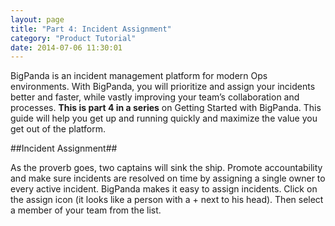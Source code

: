 ```yaml
---
layout: page
title: "Part 4: Incident Assignment"
category: "Product Tutorial"
date: 2014-07-06 11:30:01
---
```


BigPanda is an incident management platform for modern Ops environments. With BigPanda, you will prioritize and assign your incidents better and faster, while vastly improving your team’s collaboration and processes. **This is part 4 in a series** on Getting Started with BigPanda. This guide will help you get up and running quickly and maximize the value you get out of the platform.

##Incident Assignment##

As the proverb goes, two captains will sink the ship. Promote accountability and make sure incidents are resolved on time by assigning a single owner to every active incident. BigPanda makes it easy to assign incidents. Click on the assign icon (it looks like a person with a + next to his head). Then select a member of your team from the list.




